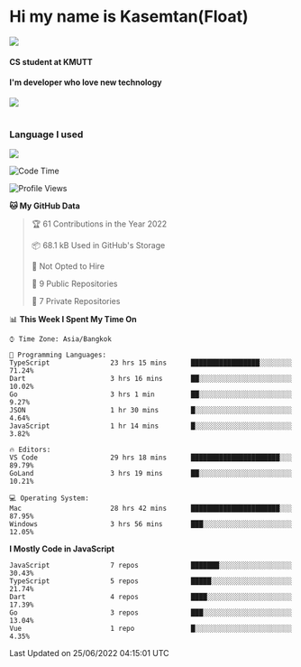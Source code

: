 # Hi my name is Kasemtan(Float)
![](https://64.media.tumblr.com/9c2a8f831efe8da556ffbf89cebb52c9/b86c1ab833a37e32-93/s1280x1920/d000dc22f75df64be2bc150f5fa69c4f6df6bb07.gifv)
#### CS student at KMUTT
#### I'm developer who love new technology
[![](https://github-readme-stats.vercel.app/api?username=FloatKasemtan&show_icons=true&theme=nightowl)]()
#
### Language I used
[![](https://github-readme-stats.vercel.app/api/top-langs/?username=FloatKasemtan&layout=compact&theme=nightowl)]()
<!--START_SECTION:waka-->
![Code Time](http://img.shields.io/badge/Code%20Time-502%20hrs%2030%20mins-blue)

![Profile Views](http://img.shields.io/badge/Profile%20Views-0-blue)

**🐱 My GitHub Data** 

> 🏆 61 Contributions in the Year 2022
 > 
> 📦 68.1 kB Used in GitHub's Storage 
 > 
> 🚫 Not Opted to Hire
 > 
> 📜 9 Public Repositories 
 > 
> 🔑 7 Private Repositories  
 > 
📊 **This Week I Spent My Time On** 

```text
⌚︎ Time Zone: Asia/Bangkok

💬 Programming Languages: 
TypeScript               23 hrs 15 mins      █████████████████░░░░░░░░   71.24% 
Dart                     3 hrs 16 mins       ██░░░░░░░░░░░░░░░░░░░░░░░   10.02% 
Go                       3 hrs 1 min         ██░░░░░░░░░░░░░░░░░░░░░░░   9.27% 
JSON                     1 hr 30 mins        █░░░░░░░░░░░░░░░░░░░░░░░░   4.64% 
JavaScript               1 hr 14 mins        █░░░░░░░░░░░░░░░░░░░░░░░░   3.82%

🔥 Editors: 
VS Code                  29 hrs 18 mins      ██████████████████████░░░   89.79% 
GoLand                   3 hrs 19 mins       ██░░░░░░░░░░░░░░░░░░░░░░░   10.21%

💻 Operating System: 
Mac                      28 hrs 42 mins      ██████████████████████░░░   87.95% 
Windows                  3 hrs 56 mins       ███░░░░░░░░░░░░░░░░░░░░░░   12.05%

```

**I Mostly Code in JavaScript** 

```text
JavaScript               7 repos             ███████░░░░░░░░░░░░░░░░░░   30.43% 
TypeScript               5 repos             █████░░░░░░░░░░░░░░░░░░░░   21.74% 
Dart                     4 repos             ████░░░░░░░░░░░░░░░░░░░░░   17.39% 
Go                       3 repos             ███░░░░░░░░░░░░░░░░░░░░░░   13.04% 
Vue                      1 repo              █░░░░░░░░░░░░░░░░░░░░░░░░   4.35%

```



 Last Updated on 25/06/2022 04:15:01 UTC
<!--END_SECTION:waka-->
<!--
**FloatKasemtan/FloatKasemtan** is a ✨ _special_ ✨ repository because its `README.md` (this file) appears on your GitHub profile.

Here are some ideas to get you started:

- 🔭 I’m currently working on ...
- 🌱 I’m currently learning ...
- 👯 I’m looking to collaborate on ...
- 🤔 I’m looking for help with ...
- 💬 Ask me about ...
- 📫 How to reach me: ...
- 😄 Pronouns: ...
- ⚡ Fun fact: ...
-->
